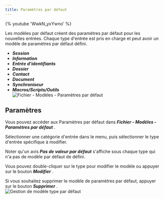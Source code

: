 ```yaml
---
title: Paramètres par défaut
---
```

{% youtube 'WwkN_yxYwno' %}  

Les modèles par défaut créent des paramètres par défaut pour les nouvelles entrées. Chaque type d'entrée est pris en charge et peut avoir un modèle de paramètres par défaut défini.  

* ***Session*** 
* ***Information*** 
* ***Entrée d'identifiants*** 
* ***Dossier*** 
* ***Contact*** 
* ***Document*** 
* ***Synchroniseur*** 
* ***Macros/Scripts/Outils***  
![Fichier - Modèles - Paramètres par défaut](/img/fr/rdm/windows/clip10168.png) 

## Paramètres 

Vous pouvez accéder aux Paramètres par défaut dans ***Fichier - Modèles - Paramètres par défaut*** .  

Sélectionner une catégorie d'entrée dans le menu, puis sélectionner le type d'entrée spécifique à modifier.  

Noter qu'un avis ***Pas de valeur par défaut*** s'affiche sous chaque type qui n'a pas de modèle par défaut de défini.  

Vous pouvez double-cliquer sur le type pour modifier le modèle ou appuyer sur le bouton ***Modifier*** .  

Si vous souhaitez supprimer le modèle de paramètres par défaut, appuyer sur le bouton ***Supprimer*** .  
![Gestion de modèle type par défaut](/img/fr/rdm/windows/clip10169.png) 
